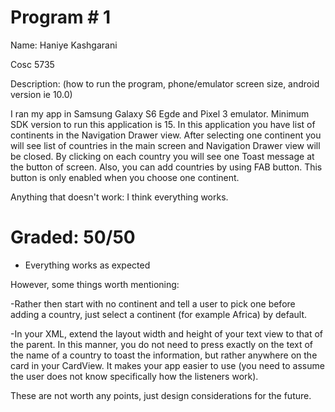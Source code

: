 # Program # 1

Name:  Haniye Kashgarani

Cosc 5735 

Description:  (how to run the program, phone/emulator screen size, android version ie 10.0)

I ran my app in Samsung Galaxy S6 Egde and Pixel 3 emulator. Minimum SDK version to run this application is 15. 
In this application you have list of continents in the Navigation Drawer view. After selecting one continent you will see list of countries in the main screen and Navigation Drawer view will be closed. By clicking on each country you will see one Toast message at the button of screen. Also, you can add countries by using FAB button. This button is only enabled when you choose one continent. 

Anything that doesn't work: I think everything works. 

# Graded: 50/50 #

* Everything works as expected

However, some things worth mentioning:

-Rather then start with no continent and tell a user to pick one before adding a country, just select a continent (for example Africa) by default.

-In your XML, extend the layout width and height of your text view to that of the parent. In this manner, you do not need to press exactly on the text of the name of a country to toast the information, but rather anywhere on the card in your CardView. It makes your app easier to use (you need to assume the user does not know specifically how the listeners work).

These are not worth any points, just design considerations for the future.



